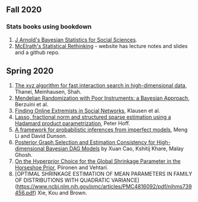 
## Fall 2020 

### Stats books using bookdown 

1. [J Arnold's Bayesian Statistics for Social Sciences](https://jrnold.github.io/bayesian_notes/). 
2. [McElrath's Statistical Rethinking](http://xcelab.net/rm/statistical-rethinking/) - website has lecture notes and slides and a github repo. 


## Spring 2020

1. [The xyz algorithm for fast interaction search in high-dimensional data](https://arxiv.org/pdf/1610.05108.pdf), Thanei, Meinhausen, Shah. 
2. [Mendelian Randomization with Poor Instruments: a Bayesian Approach](https://arxiv.org/pdf/1608.02990.pdf), Berzuini et al. 
3. [Finding Online Extremists in Social Networks](https://arxiv.org/pdf/1610.06242.pdf), Klausen et al. 
4. [Lasso, fractional norm and structured sparse estimation using a Hadamard product parametrization](https://arxiv.org/pdf/1611.00040.pdf), Peter Hoff. 
5. [A framework for probabilistic inferences from imperfect models](https://arxiv.org/pdf/1611.01241.pdf), Meng Li and David Dunson.
6. [Posterior Graph Selection and Estimation Consistency for High-dimensional Bayesian DAG Models](https://arxiv.org/pdf/1611.01205.pdf) by    Xuan Cao, Kshitij Khare, Malay Ghosh.
7. [On the Hyperprior Choice for the Global Shrinkage Parameter in the Horseshoe Prior](https://arxiv.org/abs/1610.05559), Piironen and Vehtari.
8. [OPTIMAL SHRINKAGE ESTIMATION OF MEAN PARAMETERS IN FAMILY OF DISTRIBUTIONS WITH QUADRATIC VARIANCE] (https://www.ncbi.nlm.nih.gov/pmc/articles/PMC4816092/pdf/nihms739456.pdf)
   Xie, Kou and Brown. 
